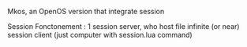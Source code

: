 Mkos, an OpenOS version that integrate session

Session Fonctonement :
1 session server, who host file
infinite (or near) session client (just computer with session.lua command)